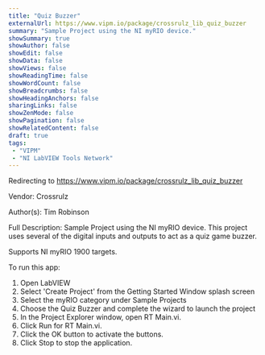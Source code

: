 ```yaml
---
title: "Quiz Buzzer"
externalUrl: https://www.vipm.io/package/crossrulz_lib_quiz_buzzer
summary: "Sample Project using the NI myRIO device."
showSummary: true
showAuthor: false
showEdit: false
showData: false
showViews: false
showReadingTime: false
showWordCount: false
showBreadcrumbs: false
showHeadingAnchors: false
sharingLinks: false
showZenMode: false
showPagination: false
showRelatedContent: false
draft: true
tags:
 - "VIPM"
 - "NI LabVIEW Tools Network"
---
```


Redirecting to https://www.vipm.io/package/crossrulz_lib_quiz_buzzer

Vendor: Crossrulz

Author(s): Tim Robinson
 
Full Description:
Sample Project using the NI myRIO device.  This project uses several of the digital inputs and outputs to act as a quiz game buzzer.

Supports NI myRIO 1900 targets.

To run this app:
1. Open LabVIEW
2. Select 'Create Project' from the Getting Started Window splash screen
3. Select the myRIO category under Sample Projects
4. Choose the Quiz Buzzer and complete the wizard to launch the project
5. In the Project Explorer window, open RT Main.vi.
6.	Click Run for RT Main.vi.
7.	Click the OK button to activate the buttons.
8.	Click Stop to stop the application.